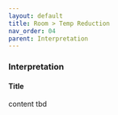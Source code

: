 ```yaml
---
layout: default
title: Room > Temp Reduction
nav_order: 04
parent: Interpretation
---
```


### Interpretation
#### Title
content tbd